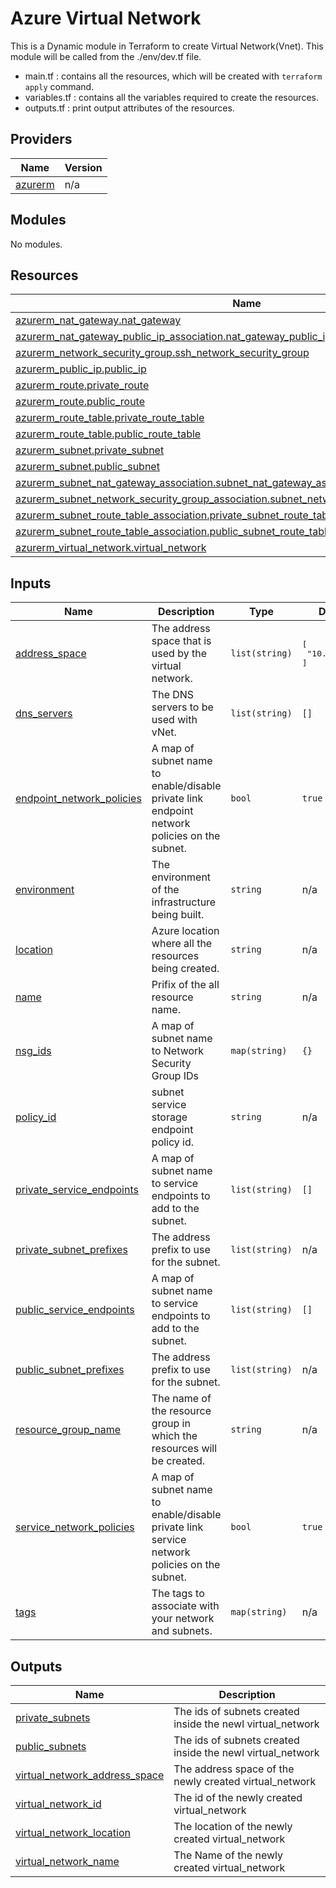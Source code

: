 # Azure Virtual Network
This is a Dynamic module in Terraform to create Virtual Network(Vnet). This module will be called from the ./env/dev.tf file. 

* main.tf : contains all the resources, which will be created with `terraform apply` command.
* variables.tf : contains all the variables required to create the resources.
* outputs.tf : print output attributes of the resources.

## Providers

| Name | Version |
|------|---------|
| <a name="provider_azurerm"></a> [azurerm](#provider\_azurerm) | n/a |

## Modules

No modules.

## Resources

| Name | Type |
|------|------|
| [azurerm_nat_gateway.nat_gateway](https://registry.terraform.io/providers/hashicorp/azurerm/latest/docs/resources/nat_gateway) | resource |
| [azurerm_nat_gateway_public_ip_association.nat_gateway_public_ip_association](https://registry.terraform.io/providers/hashicorp/azurerm/latest/docs/resources/nat_gateway_public_ip_association) | resource |
| [azurerm_network_security_group.ssh_network_security_group](https://registry.terraform.io/providers/hashicorp/azurerm/latest/docs/resources/network_security_group) | resource |
| [azurerm_public_ip.public_ip](https://registry.terraform.io/providers/hashicorp/azurerm/latest/docs/resources/public_ip) | resource |
| [azurerm_route.private_route](https://registry.terraform.io/providers/hashicorp/azurerm/latest/docs/resources/route) | resource |
| [azurerm_route.public_route](https://registry.terraform.io/providers/hashicorp/azurerm/latest/docs/resources/route) | resource |
| [azurerm_route_table.private_route_table](https://registry.terraform.io/providers/hashicorp/azurerm/latest/docs/resources/route_table) | resource |
| [azurerm_route_table.public_route_table](https://registry.terraform.io/providers/hashicorp/azurerm/latest/docs/resources/route_table) | resource |
| [azurerm_subnet.private_subnet](https://registry.terraform.io/providers/hashicorp/azurerm/latest/docs/resources/subnet) | resource |
| [azurerm_subnet.public_subnet](https://registry.terraform.io/providers/hashicorp/azurerm/latest/docs/resources/subnet) | resource |
| [azurerm_subnet_nat_gateway_association.subnet_nat_gateway_association](https://registry.terraform.io/providers/hashicorp/azurerm/latest/docs/resources/subnet_nat_gateway_association) | resource |
| [azurerm_subnet_network_security_group_association.subnet_network_security_group_association](https://registry.terraform.io/providers/hashicorp/azurerm/latest/docs/resources/subnet_network_security_group_association) | resource |
| [azurerm_subnet_route_table_association.private_subnet_route_table_association](https://registry.terraform.io/providers/hashicorp/azurerm/latest/docs/resources/subnet_route_table_association) | resource |
| [azurerm_subnet_route_table_association.public_subnet_route_table_association](https://registry.terraform.io/providers/hashicorp/azurerm/latest/docs/resources/subnet_route_table_association) | resource |
| [azurerm_virtual_network.virtual_network](https://registry.terraform.io/providers/hashicorp/azurerm/latest/docs/resources/virtual_network) | resource |

## Inputs

| Name | Description | Type | Default | Required |
|------|-------------|------|---------|:--------:|
| <a name="input_address_space"></a> [address\_space](#input\_address\_space) | The address space that is used by the virtual network. | `list(string)` | <pre>[<br>  "10.1.0.0/16"<br>]</pre> | no |
| <a name="input_dns_servers"></a> [dns\_servers](#input\_dns\_servers) | The DNS servers to be used with vNet. | `list(string)` | `[]` | no |
| <a name="input_endpoint_network_policies"></a> [endpoint\_network\_policies](#input\_endpoint\_network\_policies) | A map of subnet name to enable/disable private link endpoint network policies on the subnet. | `bool` | `true` | no |
| <a name="input_environment"></a> [environment](#input\_environment) | The environment of the infrastructure being built. | `string` | n/a | yes |
| <a name="input_location"></a> [location](#input\_location) | Azure location where all the resources being created. | `string` | n/a | yes |
| <a name="input_name"></a> [name](#input\_name) | Prifix of the all resource name. | `string` | n/a | yes |
| <a name="input_nsg_ids"></a> [nsg\_ids](#input\_nsg\_ids) | A map of subnet name to Network Security Group IDs | `map(string)` | `{}` | no |
| <a name="input_policy_id"></a> [policy\_id](#input\_policy\_id) | subnet service storage endpoint policy id. | `string` | n/a | yes |
| <a name="input_private_service_endpoints"></a> [private\_service\_endpoints](#input\_private\_service\_endpoints) | A map of subnet name to service endpoints to add to the subnet. | `list(string)` | `[]` | no |
| <a name="input_private_subnet_prefixes"></a> [private\_subnet\_prefixes](#input\_private\_subnet\_prefixes) | The address prefix to use for the subnet. | `list(string)` | n/a | yes |
| <a name="input_public_service_endpoints"></a> [public\_service\_endpoints](#input\_public\_service\_endpoints) | A map of subnet name to service endpoints to add to the subnet. | `list(string)` | `[]` | no |
| <a name="input_public_subnet_prefixes"></a> [public\_subnet\_prefixes](#input\_public\_subnet\_prefixes) | The address prefix to use for the subnet. | `list(string)` | n/a | yes |
| <a name="input_resource_group_name"></a> [resource\_group\_name](#input\_resource\_group\_name) | The name of the resource group in which the resources will be created. | `string` | n/a | yes |
| <a name="input_service_network_policies"></a> [service\_network\_policies](#input\_service\_network\_policies) | A map of subnet name to enable/disable private link service network policies on the subnet. | `bool` | `true` | no |
| <a name="input_tags"></a> [tags](#input\_tags) | The tags to associate with your network and subnets. | `map(string)` | n/a | yes |

## Outputs

| Name | Description |
|------|-------------|
| <a name="output_private_subnets"></a> [private\_subnets](#output\_private\_subnets) | The ids of subnets created inside the newl virtual\_network |
| <a name="output_public_subnets"></a> [public\_subnets](#output\_public\_subnets) | The ids of subnets created inside the newl virtual\_network |
| <a name="output_virtual_network_address_space"></a> [virtual\_network\_address\_space](#output\_virtual\_network\_address\_space) | The address space of the newly created virtual\_network |
| <a name="output_virtual_network_id"></a> [virtual\_network\_id](#output\_virtual\_network\_id) | The id of the newly created virtual\_network |
| <a name="output_virtual_network_location"></a> [virtual\_network\_location](#output\_virtual\_network\_location) | The location of the newly created virtual\_network |
| <a name="output_virtual_network_name"></a> [virtual\_network\_name](#output\_virtual\_network\_name) | The Name of the newly created virtual\_network |
